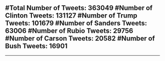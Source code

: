 #Total Number of Tweets: 363049 
#Number of Clinton Tweets: 131127
#Number of Trump Tweets: 101679
#Number of Sanders Tweets: 63006
#Number of Rubio Tweets: 29756
#Number of Carson Tweets: 20582
#Number of Bush Tweets: 16901
---
---
